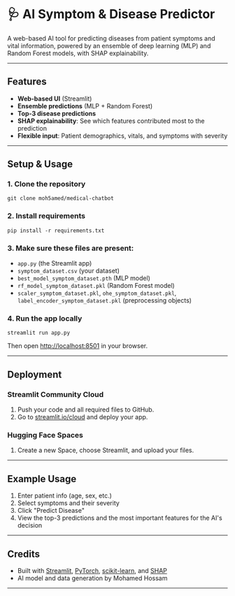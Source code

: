 # 🩺 AI Symptom & Disease Predictor

A web-based AI tool for predicting diseases from patient symptoms and vital information, powered by an ensemble of deep learning (MLP) and Random Forest models, with SHAP explainability.

---

## Features
- **Web-based UI** (Streamlit)
- **Ensemble predictions** (MLP + Random Forest)
- **Top-3 disease predictions**
- **SHAP explainability**: See which features contributed most to the prediction
- **Flexible input**: Patient demographics, vitals, and symptoms with severity

---

## Setup & Usage

### 1. **Clone the repository**
```
git clone moh5amed/medical-chatbot
```

### 2. **Install requirements**
```
pip install -r requirements.txt
```

### 3. **Make sure these files are present:**
- `app.py` (the Streamlit app)
- `symptom_dataset.csv` (your dataset)
- `best_model_symptom_dataset.pth` (MLP model)
- `rf_model_symptom_dataset.pkl` (Random Forest model)
- `scaler_symptom_dataset.pkl`, `ohe_symptom_dataset.pkl`, `label_encoder_symptom_dataset.pkl` (preprocessing objects)

### 4. **Run the app locally**
```
streamlit run app.py
```
Then open [http://localhost:8501](http://localhost:8501) in your browser.

---

## Deployment

### **Streamlit Community Cloud**
1. Push your code and all required files to GitHub.
2. Go to [streamlit.io/cloud](https://streamlit.io/cloud) and deploy your app.

### **Hugging Face Spaces**
1. Create a new Space, choose Streamlit, and upload your files.

---

## Example Usage
1. Enter patient info (age, sex, etc.)
2. Select symptoms and their severity
3. Click "Predict Disease"
4. View the top-3 predictions and the most important features for the AI's decision

---

## Credits
- Built with [Streamlit](https://streamlit.io/), [PyTorch](https://pytorch.org/), [scikit-learn](https://scikit-learn.org/), and [SHAP](https://shap.readthedocs.io/)
- AI model and data generation by Mohamed Hossam

---
